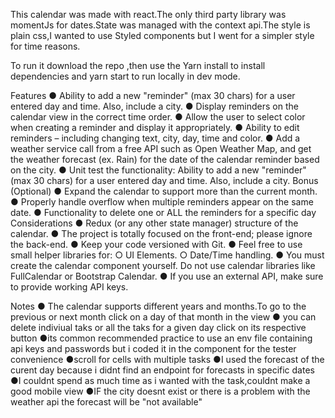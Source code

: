 This calendar was made with react.The only third party library was momentJs for dates.State was managed with the context api.The style is plain css,I wanted to use Styled components but  I went for a simpler style for time reasons.

To run it download the repo ,then use the Yarn install to install dependencies and yarn start to run locally in dev mode.

 Features
● Ability to add a new "reminder" (max 30 chars) for a user entered day and time. Also,
include a city.
● Display reminders on the calendar view in the correct time order.
● Allow the user to select color when creating a reminder and display it appropriately.
● Ability to edit reminders – including changing text, city, day, time and color.
● Add a weather service call from a free API such as Open Weather Map, and get the
weather forecast (ex. Rain) for the date of the calendar reminder based on the city.
● Unit test the functionality: Ability to add a new "reminder" (max 30 chars) for a user
entered day and time. Also, include a city.
Bonus (Optional)
● Expand the calendar to support more than the current month.
● Properly handle overflow when multiple reminders appear on the same date.
● Functionality to delete one or ALL the reminders for a specific day
Considerations
● Redux (or any other state manager) structure of the calendar.
● The project is totally focused on the front-end; please ignore the back-end.
● Keep your code versioned with Git.
● Feel free to use small helper libraries for:
○ UI Elements.
○ Date/Time handling.
● You must create the calendar component yourself. Do not use calendar libraries like
FullCalendar or Bootstrap Calendar.
● If you use an external API, make sure to provide working API keys.

Notes
● The calendar supports different years and months.To go to the previous or  next month click on a day of that month in the view
● you can delete indiviual taks or all the taks for a given day click on its respective button
●its common recommended practice to use an env file containing api keys and passwords but i coded it in the component for the tester convenience
●scroll for cells with multiple tasks
●I used the forecast of the curent day because i didnt find an endpoint for forecasts in specific dates
●I couldnt spend as much time as i wanted with the task,couldnt make a good mobile view
●IF the city doesnt exist or there is a problem with the weather api the forecast will be "not available"